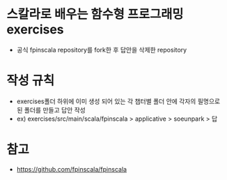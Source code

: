 # 스칼라로 배우는 함수형 프로그래밍 exercises
- 공식 fpinscala repository를 fork한 후 답안을 삭제한 repository

# 작성 규칙
- exercises폴더 하위에 이미 생성 되어 있는 각 챕터별 폴더 안에 각자의 필명으로 된 폴더를 만들고 답안 작성
- ex) exercises/src/main/scala/fpinscala > applicative > soeunpark > 답

# 참고
- https://github.com/fpinscala/fpinscala



